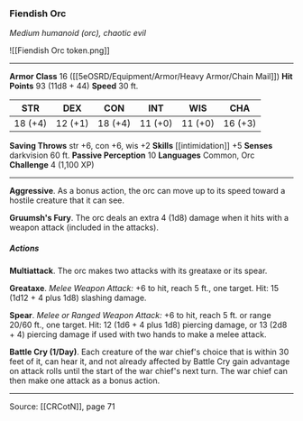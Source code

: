 ### Fiendish Orc
_Medium humanoid (orc), chaotic evil_

![[Fiendish Orc token.png]]


---

**Armor Class** 16 ([[5eOSRD/Equipment/Armor/Heavy Armor/Chain Mail]])
**Hit Points** 93 (11d8 + 44)
**Speed** 30 ft.

| STR     | DEX     | CON     | INT     | WIS     | CHA     |
|---------|---------|---------|---------|---------|---------|
| 18 (+4) | 12 (+1) | 18 (+4) | 11 (+0) | 11 (+0) | 16 (+3) |

**Saving Throws** str +6, con +6, wis +2
**Skills** [[intimidation]] +5
**Senses** darkvision 60 ft.
**Passive Perception** 10
**Languages** Common, Orc
**Challenge** 4 (1,100 XP)

---

**Aggressive**. As a bonus action, the orc can move up to its speed toward a hostile creature that it can see.

**Gruumsh's Fury**. The orc deals an extra 4 (1d8) damage when it hits with a weapon attack (included in the attacks).

##### Actions
**Multiattack**. The orc makes two attacks with its greataxe or its spear.

**Greataxe**. _Melee Weapon Attack:_ +6 to hit, reach 5 ft., one target. Hit: 15 (1d12 + 4 plus 1d8) slashing damage.

**Spear**. _Melee or Ranged Weapon Attack:_ +6 to hit, reach 5 ft. or range 20/60 ft., one target. Hit: 12 (1d6 + 4 plus 1d8) piercing damage, or 13 (2d8 + 4) piercing damage if used with two hands to make a melee attack.

**Battle Cry (1/Day)**. Each creature of the war chief's choice that is within 30 feet of it, can hear it, and not already affected by Battle Cry gain advantage on attack rolls until the start of the war chief's next turn. The war chief can then make one attack as a bonus action.


---

Source: [[CRCotN]], page 71